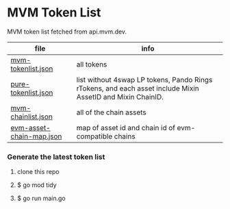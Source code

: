 # MVM Token List

MVM token list fetched from api.mvm.dev.

| file | info |
-------------------------------------------|------------|
| [mvm-tokenlist.json](mvm-tokenlist.json) | all tokens |
| [pure-tokenlist.json](pure-tokenlist.json) | list without 4swap LP tokens, Pando Rings rTokens, and each asset include Mixin AssetID and Mixin ChainID.|
| [mvm-chainlist.json](mvm-chainlist.json)| all of the chain assets |
| [evm-asset-chain-map.json](evm-asset-chain-map.json)| map of asset id and chain id of evm-compatible chains |

### Generate the latest token list

1. clone this repo

2. $ go mod tidy

3. $ go run main.go
